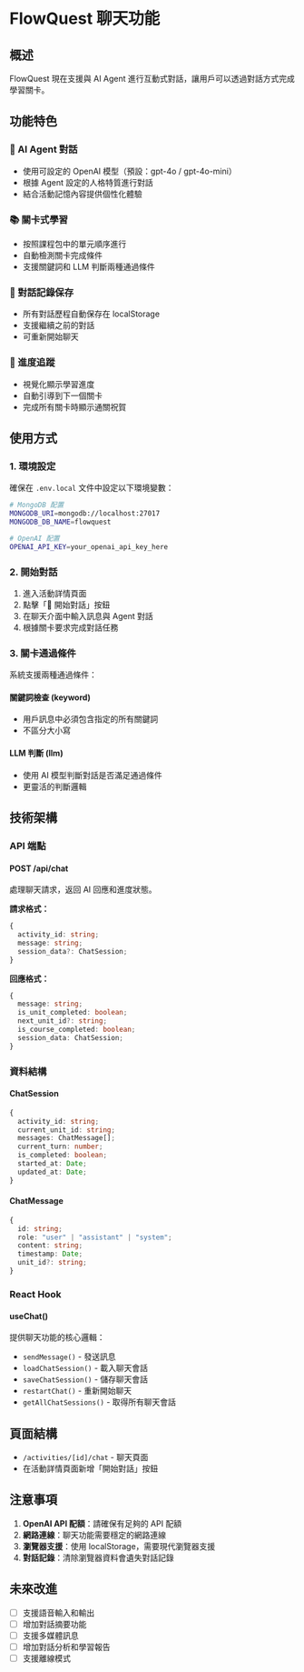 # FlowQuest 聊天功能

## 概述

FlowQuest 現在支援與 AI Agent 進行互動式對話，讓用戶可以透過對話方式完成學習關卡。

## 功能特色

### 🤖 AI Agent 對話
- 使用可設定的 OpenAI 模型（預設：gpt-4o / gpt-4o-mini）
- 根據 Agent 設定的人格特質進行對話
- 結合活動記憶內容提供個性化體驗

### 📚 關卡式學習
- 按照課程包中的單元順序進行
- 自動檢測關卡完成條件
- 支援關鍵詞和 LLM 判斷兩種通過條件

### 💾 對話記錄保存
- 所有對話歷程自動保存在 localStorage
- 支援繼續之前的對話
- 可重新開始聊天

### 🎯 進度追蹤
- 視覺化顯示學習進度
- 自動引導到下一個關卡
- 完成所有關卡時顯示通關祝賀

## 使用方式

### 1. 環境設定

確保在 `.env.local` 文件中設定以下環境變數：

```bash
# MongoDB 配置
MONGODB_URI=mongodb://localhost:27017
MONGODB_DB_NAME=flowquest

# OpenAI 配置
OPENAI_API_KEY=your_openai_api_key_here
```

### 2. 開始對話

1. 進入活動詳情頁面
2. 點擊「💬 開始對話」按鈕
3. 在聊天介面中輸入訊息與 Agent 對話
4. 根據關卡要求完成對話任務

### 3. 關卡通過條件

系統支援兩種通過條件：

#### 關鍵詞檢查 (keyword)
- 用戶訊息中必須包含指定的所有關鍵詞
- 不區分大小寫

#### LLM 判斷 (llm)
- 使用 AI 模型判斷對話是否滿足通過條件
- 更靈活的判斷邏輯

## 技術架構

### API 端點

#### POST /api/chat
處理聊天請求，返回 AI 回應和進度狀態。

**請求格式：**
```typescript
{
  activity_id: string;
  message: string;
  session_data?: ChatSession;
}
```

**回應格式：**
```typescript
{
  message: string;
  is_unit_completed: boolean;
  next_unit_id?: string;
  is_course_completed: boolean;
  session_data: ChatSession;
}
```

### 資料結構

#### ChatSession
```typescript
{
  activity_id: string;
  current_unit_id: string;
  messages: ChatMessage[];
  current_turn: number;
  is_completed: boolean;
  started_at: Date;
  updated_at: Date;
}
```

#### ChatMessage
```typescript
{
  id: string;
  role: "user" | "assistant" | "system";
  content: string;
  timestamp: Date;
  unit_id?: string;
}
```

### React Hook

#### useChat()
提供聊天功能的核心邏輯：

- `sendMessage()` - 發送訊息
- `loadChatSession()` - 載入聊天會話
- `saveChatSession()` - 儲存聊天會話
- `restartChat()` - 重新開始聊天
- `getAllChatSessions()` - 取得所有聊天會話

## 頁面結構

- `/activities/[id]/chat` - 聊天頁面
- 在活動詳情頁面新增「開始對話」按鈕

## 注意事項

1. **OpenAI API 配額**：請確保有足夠的 API 配額
2. **網路連線**：聊天功能需要穩定的網路連線
3. **瀏覽器支援**：使用 localStorage，需要現代瀏覽器支援
4. **對話記錄**：清除瀏覽器資料會遺失對話記錄

## 未來改進

- [ ] 支援語音輸入和輸出
- [ ] 增加對話摘要功能
- [ ] 支援多媒體訊息
- [ ] 增加對話分析和學習報告
- [ ] 支援離線模式
